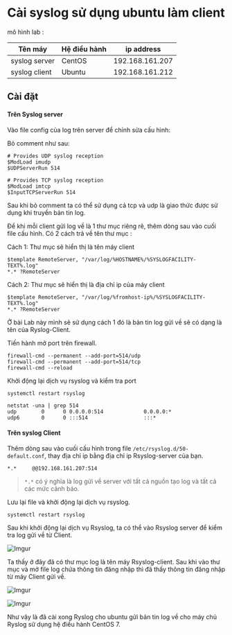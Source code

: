 ﻿# Cài syslog sử dụng ubuntu làm client 

mô hình lab :

|Tên máy|Hệ điều hành|ip address|
|-------|----------|------------|
|syslog server|CentOS|192.168.161.207|
|syslog client|Ubuntu|192.168.161.212|

## Cài đặt 

#### Trên Syslog server 

 Vào file config của log trên server để chỉnh sửa cấu hình: 

Bỏ comment như sau: 

```
# Provides UDP syslog reception
$ModLoad imudp
$UDPServerRun 514

# Provides TCP syslog reception
$ModLoad imtcp
$InputTCPServerRun 514
```
Sau khi bỏ comment ta có thể sử dụng cả tcp và udp là giao thức được sử dụng khi truyền bản tin log. 

 Để khi mỗi client gửi log về là 1 thư mục riêng rẽ, thêm dòng sau vào cuối file cấu hình. Có 2 cách trả về tên thư mục :
 
 Cách 1: Thư mục sẽ hiển thị là tên máy client
 
 ```
 $template RemoteServer, "/var/log/%HOSTNAME%/%SYSLOGFACILITY-TEXT%.log"
*.* ?RemoteServer
```

Cách 2: Thư mục sẽ hiển thị là địa chỉ ip của máy client

```
$template RemoteServer, "/var/log/%fromhost-ip%/%SYSLOGFACILITY-TEXT%.log"
*.* ?RemoteServer
```
Ở bài Lab này mình sẽ sử dụng cách 1 đó là bản tin log gửi về sẽ có dạng là tên của Ryslog-Client.

Tiến hành mở port trên firewall.   

```
firewall-cmd --permanent --add-port=514/udp
firewall-cmd --permanent --add-port=514/tcp
firewall-cmd --reload
```

Khởi động lại dịch vụ rsyslog và kiểm tra port   

```
systemctl restart rsyslog
```
```
netstat -una | grep 514
udp        0      0 0.0.0.0:514             0.0.0.0:*
udp6       0      0 :::514                  :::*
```

#### Trên syslog Client
Thêm dòng sau vào cuối cấu hình trong file `/etc/rsyslog.d/50-default.conf`, thay địa chỉ ip bằng địa chỉ ip Rsyslog-server của bạn. 

```
*.*     @@192.168.161.207:514
```
> `*.*` có ý nghĩa là log gửi về server với tất cả nguồn tạo log và tất cả các mức cảnh báo.

Lưu lại file và khởi động lại dịch vụ rsyslog. 

```
systemctl restart rsyslog
```
 Sau khi khởi động lại dịch vụ Rsyslog, ta có thể vào Rsyslog server để kiểm tra log gửi về từ Client. 
 
 ![Imgur](https://i.imgur.com/329ACUc.png)
 
  Ta thấy ở đây đã có thư mục log là tên máy Rsyslog-client. Sau khi vào thư mục và mở file log chứa thông tin đăng nhập thì đã thấy thông tin đăng nhập từ máy Client gửi về. 
  
 ![Imgur](https://i.imgur.com/x4btKdw.png)
 
 ![Imgur](https://i.imgur.com/5hTQlVs.png)  

Như vậy là đã cài xong Ryslog cho ubuntu gửi bản tin log về cho máy chủ Ryslog sử dụng hệ điều hành CentOS 7.